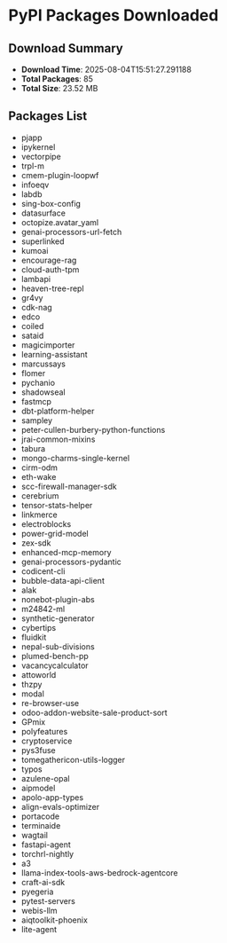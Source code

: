 # PyPI Packages Downloaded

## Download Summary
- **Download Time**: 2025-08-04T15:51:27.291188
- **Total Packages**: 85
- **Total Size**: 23.52 MB

## Packages List
- pjapp
- ipykernel
- vectorpipe
- trpl-m
- cmem-plugin-loopwf
- infoeqv
- labdb
- sing-box-config
- datasurface
- octopize.avatar_yaml
- genai-processors-url-fetch
- superlinked
- kumoai
- encourage-rag
- cloud-auth-tpm
- lambapi
- heaven-tree-repl
- gr4vy
- cdk-nag
- edco
- coiled
- sataid
- magicimporter
- learning-assistant
- marcussays
- flomer
- pychanio
- shadowseal
- fastmcp
- dbt-platform-helper
- sampley
- peter-cullen-burbery-python-functions
- jrai-common-mixins
- tabura
- mongo-charms-single-kernel
- cirm-odm
- eth-wake
- scc-firewall-manager-sdk
- cerebrium
- tensor-stats-helper
- linkmerce
- electroblocks
- power-grid-model
- zex-sdk
- enhanced-mcp-memory
- genai-processors-pydantic
- codicent-cli
- bubble-data-api-client
- alak
- nonebot-plugin-abs
- m24842-ml
- synthetic-generator
- cybertips
- fluidkit
- nepal-sub-divisions
- plumed-bench-pp
- vacancycalculator
- attoworld
- thzpy
- modal
- re-browser-use
- odoo-addon-website-sale-product-sort
- GPmix
- polyfeatures
- cryptoservice
- pys3fuse
- tomegathericon-utils-logger
- typos
- azulene-opal
- aipmodel
- apolo-app-types
- align-evals-optimizer
- portacode
- terminaide
- wagtail
- fastapi-agent
- torchrl-nightly
- a3
- llama-index-tools-aws-bedrock-agentcore
- craft-ai-sdk
- pyegeria
- pytest-servers
- webis-llm
- aiqtoolkit-phoenix
- lite-agent
